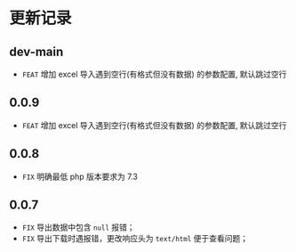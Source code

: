 # 更新记录

## dev-main

- `FEAT` 增加 excel 导入遇到空行(有格式但没有数据) 的参数配置, 默认跳过空行

## 0.0.9

- `FEAT` 增加 excel 导入遇到空行(有格式但没有数据) 的参数配置, 默认跳过空行

## 0.0.8

- `FIX` 明确最低 php 版本要求为 7.3

## 0.0.7

- `FIX` 导出数据中包含 `null` 报错；
- `FIX` 导出下载时遇报错，更改响应头为 `text/html` 便于查看问题；

